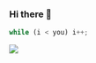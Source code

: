 ### Hi there 👋

```javascript
while (i < you) i++; 
```

<a href="https://github.com/congdat850/congdat850">
  <img align="center" src="https://github-readme-stats.vercel.app/api/top-langs/?username=congdat850&hide=css,CMake,Handlebars,c++,html,tex&title_color=ffffff&text_color=c9cacc&icon_color=2bbc8a&bg_color=1d1f21&langs_count=5" />
